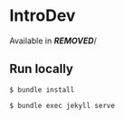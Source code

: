 # IntroDev
Available in ***REMOVED***/

## Run locally
```shell
$ bundle install
```
```shell
$ bundle exec jekyll serve
```

